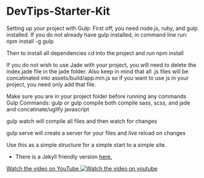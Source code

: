 DevTips-Starter-Kit
===================

Setting up your project with Gulp:
First off, you need node.js, ruby, and gulp installed.
If you do not already have gulp installed, in command line run:
 npm install -g gulp

 Then to install all dependencies cd into the project and run
 npm install

If you do not wish to use Jade with your project, you will need to delete the index.jade file in the jade folder.
Also keep in mind that all .js files will be concatinated into assets/build/app.min.js so if you want to use js in your project, you need only add that file.

Make sure you are in your project folder before running any commands
Gulp Commands:
gulp or gulp compile both compile sass, scss, and jade and concatinate/uglify javascript

gulp watch will compile all files and then watch for changes

gulp serve will create a server for your files and live reload on changes


Use this as a simple structure for a simple start to a simple site.

- There is a Jekyll friendly version <a href="https://github.com/DevTips/DevTips-Starter-Kit/tree/Jekyll-Starter-Kit">here.</a>

<a href="http://www.youtube.com/watch?feature=player_embedded&v=GTBaQ2DcGUk
" target="_blank">
Watch the video on YouTube
<img src="thumbnail.png"
alt="Watch the video on youtube" />

</a>
